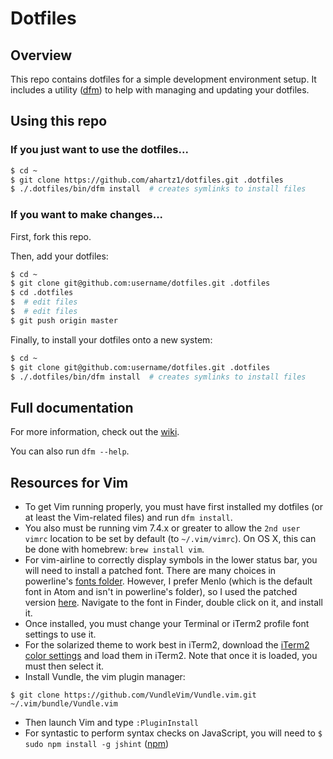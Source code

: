 # Dotfiles

## Overview

This repo contains dotfiles for a simple development environment setup.  It includes a utility ([dfm](https://github.com/justone/dfm)) to help with managing and updating your dotfiles.

## Using this repo

### If you just want to use the dotfiles...

```bash
$ cd ~
$ git clone https://github.com/ahartz1/dotfiles.git .dotfiles
$ ./.dotfiles/bin/dfm install  # creates symlinks to install files
```

### If you want to make changes...

First, fork this repo.

Then, add your dotfiles:

```bash
$ cd ~
$ git clone git@github.com:username/dotfiles.git .dotfiles
$ cd .dotfiles
$  # edit files
$  # edit files
$ git push origin master
```

Finally, to install your dotfiles onto a new system:

```bash
$ cd ~
$ git clone git@github.com:username/dotfiles.git .dotfiles
$ ./.dotfiles/bin/dfm install  # creates symlinks to install files
```

## Full documentation

For more information, check out the [wiki](http://github.com/justone/dotfiles/wiki).

You can also run `dfm --help`.

## Resources for Vim

 * To get Vim running properly, you must have first installed my dotfiles (or at least the Vim-related files) and run `dfm install`.
 * You also must be running vim 7.4.x or greater to allow the `2nd user vimrc` location to be set by default (to `~/.vim/vimrc`). On OS&nbsp;X, this can be done with homebrew: `brew install vim`.
 * For vim-airline to correctly display symbols in the lower status bar, you will need to install a patched font. There are many choices in powerline's [fonts folder](https://github.com/powerline/fonts). However, I prefer Menlo (which is the default font in Atom and isn't in powerline's folder), so I used the patched version [here](https://gist.github.com/qrush/1595572). Navigate to the font in Finder, double click on it, and install it.
 * Once installed, you must change your Terminal or iTerm2 profile font settings to use it.
 * For the solarized theme to work best in iTerm2, download the [iTerm2 color settings](https://github.com/altercation/solarized/tree/master/iterm2-colors-solarized) and load them in iTerm2. Note that once it is loaded, you must then select it.
 * Install Vundle, the vim plugin manager:

`$ git clone https://github.com/VundleVim/Vundle.vim.git ~/.vim/bundle/Vundle.vim`

 * Then launch Vim and type `:PluginInstall`
 * For syntastic to perform syntax checks on JavaScript, you will need to `$ sudo npm install -g jshint` ([npm](http://npmjs.com))
